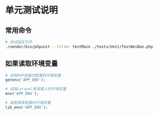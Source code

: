# 单元测试说明

## 常用命令
```bash
# 测试指定文件
./vendor/bin/phpunit --filter testMain ./tests/Unit/TestWeiBan.php
```

## 如果读取环境变量
```php
# 读取PHP容器内配置的环境变量
getenv('APP_ENV');

# 读取Laravel框架载入的环境变量
env('APP_ENV');

# 读取类库配置的环境变量
lib_env('APP_ENV');
```